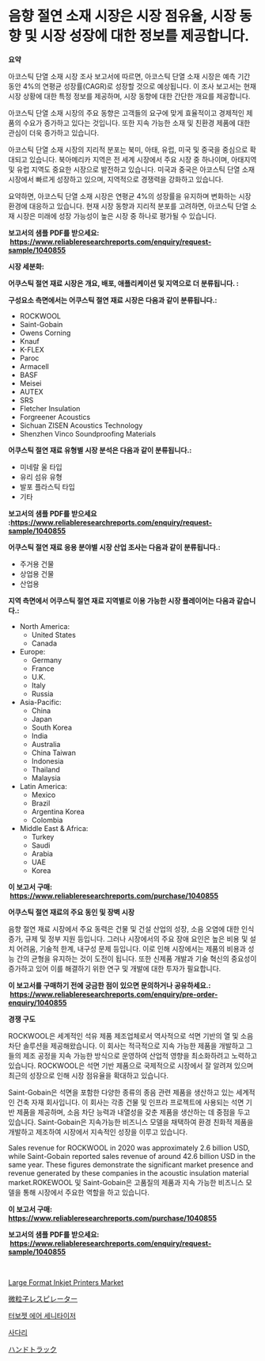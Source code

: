 <p><h1>음향 절연 소재 시장은 시장 점유율, 시장 동향 및 시장 성장에 대한 정보를 제공합니다.</h1></p><p><strong>요약</strong></p>
<p><p>아코스틱 단열 소재 시장 조사 보고서에 따르면, 아코스틱 단열 소재 시장은 예측 기간 동안 4%의 연평균 성장률(CAGR)로 성장할 것으로 예상됩니다. 이 조사 보고서는 현재 시장 상황에 대한 특정 정보를 제공하며, 시장 동향에 대한 간단한 개요를 제공합니다.</p><p>아코스틱 단열 소재 시장의 주요 동향은 고객들의 요구에 맞게 효율적이고 경제적인 제품의 수요가 증가하고 있다는 것입니다. 또한 지속 가능한 소재 및 친환경 제품에 대한 관심이 더욱 증가하고 있습니다.</p><p>아코스틱 단열 소재 시장의 지리적 분포는 북미, 아태, 유럽, 미국 및 중국을 중심으로 확대되고 있습니다. 북아메리카 지역은 전 세계 시장에서 주요 시장 중 하나이며, 아태지역 및 유럽 지역도 중요한 시장으로 발전하고 있습니다. 미국과 중국은 아코스틱 단열 소재 시장에서 빠르게 성장하고 있으며, 지역적으로 경쟁력을 강화하고 있습니다.</p><p>요약하면, 아코스틱 단열 소재 시장은 연평균 4%의 성장률을 유지하며 변화하는 시장 환경에 대응하고 있습니다. 현재 시장 동향과 지리적 분포를 고려하면, 아코스틱 단열 소재 시장은 미래에 성장 가능성이 높은 시장 중 하나로 평가될 수 있습니다.</p></p>
<p><strong>보고서의 샘플 PDF를 받으세요: &nbsp;<a href="https://www.reliableresearchreports.com/enquiry/request-sample/1040855">https://www.reliableresearchreports.com/enquiry/request-sample/1040855</a></strong></p>
<p><strong>시장 세분화:</strong></p>
<p><strong> 어쿠스틱 절연 재료 시장은 개요, 배포, 애플리케이션 및 지역으로 더 분류됩니다. :</strong></p>
<p><strong>구성요소 측면에서는 어쿠스틱 절연 재료 시장은 다음과 같이 분류됩니다.:</strong></p>
<p><ul><li>ROCKWOOL</li><li>Saint-Gobain</li><li>Owens Corning</li><li>Knauf</li><li>K-FLEX</li><li>Paroc</li><li>Armacell</li><li>BASF</li><li>Meisei</li><li>AUTEX</li><li>SRS</li><li>Fletcher Insulation</li><li>Forgreener Acoustics</li><li>Sichuan ZISEN Acoustics Technology</li><li>Shenzhen Vinco Soundproofing Materials</li></ul></p>
<p><strong> 어쿠스틱 절연 재료 유형별 시장 분석은 다음과 같이 분류됩니다.:</strong></p>
<p><ul><li>미네랄 울 타입</li><li>유리 섬유 유형</li><li>발포 플라스틱 타입</li><li>기타</li></ul></p>
<p><strong>보고서의 샘플 PDF를 받으세요 :<a href="https://www.reliableresearchreports.com/enquiry/request-sample/1040855">https://www.reliableresearchreports.com/enquiry/request-sample/1040855</a></strong></p>
<p><strong> 어쿠스틱 절연 재료 응용 분야별 시장 산업 조사는 다음과 같이 분류됩니다.:</strong></p>
<p><ul><li>주거용 건물</li><li>상업용 건물</li><li>산업용</li></ul></p>
<p><strong>지역 측면에서 어쿠스틱 절연 재료 지역별로 이용 가능한 시장 플레이어는 다음과 같습니다.:</strong></p>
<p><ul>
    <li>
        North America:
        <ul>
            <li>United States</li>
            <li>Canada</li>
        </ul>
    </li>
    <li>
        Europe:
        <ul>
            <li>Germany</li>
            <li>France</li>
            <li>U.K.</li>
            <li>Italy</li>
            <li>Russia</li>
        </ul>
    </li>
    <li>
        Asia-Pacific:
        <ul>
            <li>China</li>
            <li>Japan</li>
            <li>South Korea</li>
            <li>India</li>
            <li>Australia</li>
            <li>China Taiwan</li>
            <li>Indonesia</li>
            <li>Thailand</li>
            <li>Malaysia</li>
        </ul>
    </li>
    <li>
        Latin America:
        <ul>
            <li>Mexico</li>
            <li>Brazil</li>
            <li>Argentina Korea</li>
            <li>Colombia</li>
        </ul>
    </li>
    <li>
        Middle East & Africa:
        <ul>
            <li>Turkey</li>
            <li>Saudi</li>
            <li>Arabia</li>
            <li>UAE</li>
            <li>Korea</li>
        </ul>
    </li>
    </ul></p>
<p><strong>이 보고서 구매: &nbsp;<a href="https://www.reliableresearchreports.com/purchase/1040855">https://www.reliableresearchreports.com/purchase/1040855</a></strong></p>
<p><strong>어쿠스틱 절연 재료의 주요 동인 및 장벽 시장</strong></p>
<p><p>음향 절연 재료 시장에서 주요 동력은 건물 및 건설 산업의 성장, 소음 오염에 대한 인식 증가, 규제 및 정부 지원 등입니다. 그러나 시장에서의 주요 장애 요인은 높은 비용 및 설치 어려움, 기술적 한계, 내구성 문제 등입니다. 이로 인해 시장에서는 제품의 비용과 성능 간의 균형을 유지하는 것이 도전이 됩니다. 또한 신제품 개발과 기술 혁신의 중요성이 증가하고 있어 이를 해결하기 위한 연구 및 개발에 대한 투자가 필요합니다.</p></p>
<p><strong>이 보고서를 구매하기 전에 궁금한 점이 있으면 문의하거나 공유하세요.: &nbsp;<a href="https://www.reliableresearchreports.com/enquiry/pre-order-enquiry/1040855">https://www.reliableresearchreports.com/enquiry/pre-order-enquiry/1040855</a></strong></p>
<p><strong>경쟁 구도</strong></p>
<p><p>ROCKWOOL은 세계적인 석유 제품 제조업체로서 역사적으로 석면 기반의 열 및 소음 차단 솔루션을 제공해왔습니다. 이 회사는 적극적으로 지속 가능한 제품을 개발하고 그들의 제조 공정을 지속 가능한 방식으로 운영하여 산업적 영향을 최소화하려고 노력하고 있습니다. ROCKWOOL은 석면 기반 제품으로 국제적으로 시장에서 잘 알려져 있으며 최근의 성장으로 인해 시장 점유율을 확대하고 있습니다.</p><p>Saint-Gobain은 석면을 포함한 다양한 종류의 종음 관련 제품을 생산하고 있는 세계적인 건축 자재 회사입니다. 이 회사는 각종 건물 및 인프라 프로젝트에 사용되는 석면 기반 제품을 제공하며, 소음 차단 능력과 내열성을 갖춘 제품을 생산하는 데 중점을 두고 있습니다. Saint-Gobain은 지속가능한 비즈니스 모델을 채택하여 환경 친화적 제품을 개발하고 제조하여 시장에서 지속적인 성장을 이루고 있습니다.</p><p>Sales revenue for ROCKWOOL in 2020 was approximately 2.6 billion USD, while Saint-Gobain reported sales revenue of around 42.6 billion USD in the same year. These figures demonstrate the significant market presence and revenue generated by these companies in the acoustic insulation material market.ROKEWOOL 및 Saint-Gobain은 고품질의 제품과 지속 가능한 비즈니스 모델을 통해 시장에서 주요한 역할을 하고 있습니다.</p></p>
<p><strong>이 보고서 구매: &nbsp; <a href="https://www.reliableresearchreports.com/purchase/1040855">https://www.reliableresearchreports.com/purchase/1040855</a></strong></p>
<p><strong>보고서의 샘플 PDF를 받으세요: &nbsp;<a href="https://www.reliableresearchreports.com/enquiry/request-sample/1040855">https://www.reliableresearchreports.com/enquiry/request-sample/1040855</a></strong><strong></strong></p>
<p>&nbsp;</p>
<p><p><a href="https://issuu.com/reportprime-2/docs/large-format-inkjet-printers-market-size-2030.pptx">Large Format Inkjet Printers Market</a></p><p><a href="https://medium.com/@reyeshowell655/%E7%B2%92%E5%AD%90%E3%83%9E%E3%82%B9%E3%82%AF%E3%81%AE%E5%B8%82%E5%A0%B4%E3%82%B7%E3%82%A7%E3%82%A2%E3%81%AE%E9%80%B2%E5%8C%96%E3%81%A8%E5%B8%82%E5%A0%B4%E6%88%90%E9%95%B7%E3%81%AE%E3%83%88%E3%83%AC%E3%83%B3%E3%83%892024%E5%B9%B4%E3%81%8B%E3%82%892031%E5%B9%B4%E3%81%BE%E3%81%A7-27d2fce5452e">微粒子レスピレーター</a></p><p><a href="https://medium.com/@loretadervishi2013/%ED%84%B0%EB%B3%B4%EC%A0%AF-%EC%97%90%EC%96%B4-%EC%82%B0%ED%83%80%EC%9D%B4%EC%A0%80-%EC%8B%9C%EC%9E%A5-%EC%8B%9C%EC%9E%A5-%EC%A0%90%EC%9C%A0%EC%9C%A8-%EC%8B%9C%EC%9E%A5-%ED%8A%B8%EB%A0%8C%EB%93%9C-%EB%B0%8F-%EB%AF%B8%EB%9E%98-%EC%84%B1%EC%9E%A5-%ED%83%90%EC%83%89-686d59bd3dff">터보젯 에어 세니타이저</a></p><p><a href="https://github.com/laholand/Market-Research-Report-List-2/blob/main/1805235188398.md">사다리</a></p><p><a href="https://medium.com/@reyeshowell655/%E6%89%8B%E3%81%99%E3%82%8A%E8%BB%8A%E4%B8%A1%E5%B8%82%E5%A0%B4-%E5%B8%82%E5%A0%B4%E6%88%90%E9%95%B7%E7%8E%87-%E5%B8%82%E5%A0%B4%E5%8B%95%E5%90%91-%E3%81%8A%E3%82%88%E3%81%B3%E6%88%90%E9%95%B7%E6%88%A6%E7%95%A5%E3%81%AB%E9%96%A2%E3%81%99%E3%82%8B%E6%B4%9E%E5%AF%9F-8f8151d97a33">ハンドトラック</a></p></p>